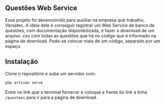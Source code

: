 ## Questões Web Service

Esse projeto foi desenvolvido para auxiliar na empresa que trabalho, Versatec. A ideia dele é conseguir registrar um Web Service de banco de questões, com documentação disponibilizada, e fazer o download de um arquivo .csv com todas as questões que há no código que é informado na página de download. Pode-se colocar mais de um código, separado por um espaço.

## Instalação

Clone o repositório e suba um servidor com: 

```bash
php artisan serve
```

Entre no link que o terminal fornecer e coloque a frente do link a linha `/questoes` para ir para a página de download.
